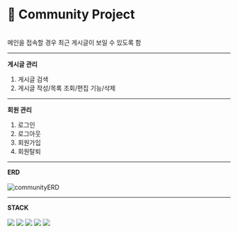 # 📖 Community Project

<br/>
메인을 접속할 경우 최근 게시글이 보일 수 있도록 함

---
__게시글 관리__
1. 게시글 검색
2. 게시글 작성/목록 조회/편집 기능/삭제

---
__회원 관리__
1. 로그인
2. 로그아웃
3. 회원가입
4. 회원탈퇴

---
__ERD__
<br/><br/>
![communityERD](https://github.com/user-attachments/assets/6acc1c68-757e-489f-a9f1-82b77293fc53)

---
__STACK__
<br/><br/>
<img src="https://img.shields.io/badge/java-007396?style=for-the-badge&logo=java&logoColor=white">
<img src="https://img.shields.io/badge/mysql-4479A1?style=for-the-badge&logo=mysql&logoColor=white"> 
<img src="https://img.shields.io/badge/springboot-6DB33F?style=for-the-badge&logo=springboot&logoColor=white">
<img src="https://img.shields.io/badge/github-181717?style=for-the-badge&logo=github&logoColor=white">
<img src="https://img.shields.io/badge/gradle-02303A?style=for-the-badge&logo=gradle&logoColor=white">
